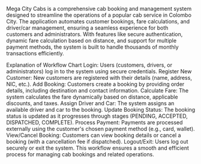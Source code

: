 Mega City Cabs is a comprehensive cab booking and management system designed to streamline the operations of a popular cab service in Colombo City. The application automates customer bookings, fare calculations, and driver/car management, ensuring a seamless experience for both customers and administrators. With features like secure authentication, dynamic fare calculation based on distance, and support for multiple payment methods, the system is built to handle thousands of monthly transactions efficiently.

Explanation of Workflow Chart
Login: Users (customers, drivers, or administrators) log in to the system using secure credentials.
Register New Customer: New customers are registered with their details (name, address, NIC, etc.).
Add Booking: Customers create a booking by providing order details, including destination and contact information.
Calculate Fare: The system calculates the fare dynamically based on distance, applicable discounts, and taxes.
Assign Driver and Car: The system assigns an available driver and car to the booking.
Update Booking Status: The booking status is updated as it progresses through stages (PENDING, ACCEPTED, DISPATCHED, COMPLETE).
Process Payment: Payments are processed externally using the customer's chosen payment method (e.g., card, wallet).
View/Cancel Booking: Customers can view booking details or cancel a booking (with a cancellation fee if dispatched).
Logout/Exit: Users log out securely or exit the system.
This workflow ensures a smooth and efficient process for managing cab bookings and related operations.
